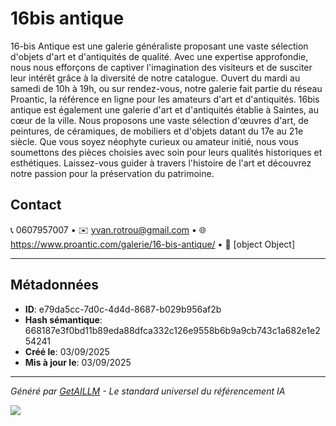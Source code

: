 # 16bis antique

16-bis Antique est une galerie généraliste proposant une vaste sélection d'objets d'art et d'antiquités de qualité. Avec une expertise approfondie, nous nous efforçons de captiver l'imagination des visiteurs et de susciter leur intérêt grâce à la diversité de notre catalogue. Ouvert du mardi au samedi de 10h à 19h, ou sur rendez-vous, notre galerie fait partie du réseau Proantic, la référence en ligne pour les amateurs d'art et d'antiquités. 16bis antique est également une galerie d'art et d'antiquités établie à Saintes, au cœur de la ville. Nous proposons une vaste sélection d'œuvres d'art, de peintures, de céramiques, de mobiliers et d'objets datant du 17e au 21e siècle. Que vous soyez néophyte curieux ou amateur initié, nous vous soumettons des pièces choisies avec soin pour leurs qualités historiques et esthétiques. Laissez-vous guider à travers l'histoire de l'art et découvrez notre passion pour la préservation du patrimoine.


## Contact

📞 0607957007 • ✉️ yvan.rotrou@gmail.com • 🌐 https://www.proantic.com/galerie/16-bis-antique/ • 📍 [object Object]


---

## Métadonnées

- **ID**: e79da5cc-7d0c-4d4d-8687-b029b956af2b
- **Hash sémantique**: 668187e3f0bd11b89eda88dfca332c126e9558b6b9a9cb743c1a682e1e254241
- **Créé le**: 03/09/2025
- **Mis à jour le**: 03/09/2025

---

*Généré par [GetAILLM](https://www.getaillm.com) - Le standard universel du référencement IA*

![](https://www.getaillm.com/api/t/e79da5cc-7d0c-4d4d-8687-b029b956af2b/p.gif)